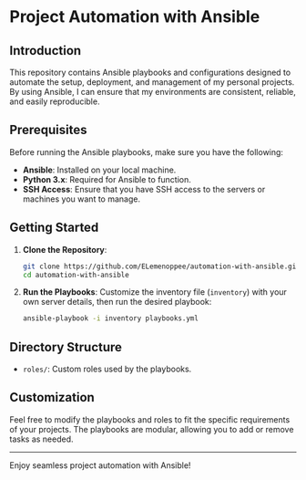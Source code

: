 # Project Automation with Ansible

## Introduction

This repository contains Ansible playbooks and configurations designed to automate the setup, deployment, and management of my personal projects. By using Ansible, I can ensure that my environments are consistent, reliable, and easily reproducible.

## Prerequisites

Before running the Ansible playbooks, make sure you have the following:

- **Ansible**: Installed on your local machine.
- **Python 3.x**: Required for Ansible to function.
- **SSH Access**: Ensure that you have SSH access to the servers or machines you want to manage.

## Getting Started

1. **Clone the Repository**:
    ```bash
    git clone https://github.com/ELemenoppee/automation-with-ansible.git
    cd automation-with-ansible
    ```

2. **Run the Playbooks**:
    Customize the inventory file (`inventory`) with your own server details, then run the desired playbook:
    ```bash
    ansible-playbook -i inventory playbooks.yml
    ```

## Directory Structure

- `roles/`: Custom roles used by the playbooks.

## Customization

Feel free to modify the playbooks and roles to fit the specific requirements of your projects. The playbooks are modular, allowing you to add or remove tasks as needed.

---

Enjoy seamless project automation with Ansible!

